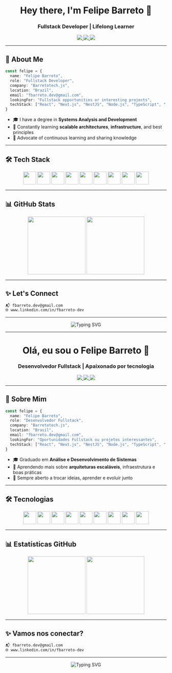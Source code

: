 <!-- ENGLISH VERSION -->

<h1 align="center">Hey there, I'm Felipe Barreto 👋</h1>
<h3 align="center">Fullstack Developer | Lifelong Learner</h3>

<p align="center">
  <a href="https://www.linkedin.com/in/fbarreto-dev" target="_blank">
    <img src="https://img.shields.io/badge/LinkedIn-blue?style=for-the-badge&logo=linkedin&logoColor=white"/>
  </a>
  <a href="mailto:fbarreto.dev@gmail.com">
    <img src="https://img.shields.io/badge/Gmail-red?style=for-the-badge&logo=gmail&logoColor=white"/>
  </a>
  <a href="https://github.com/felipe-barreto-dev">
    <img src="https://img.shields.io/badge/GitHub-black?style=for-the-badge&logo=github&logoColor=white"/>
  </a>
</p>

---

## 🚀 About Me

```ts
const felipe = {
  name: "Felipe Barreto",
  role: "Fullstack Developer",
  company: "Barretotech.js",
  location: "Brazil",
  email: "fbarreto.dev@gmail.com",
  lookingFor: "Fullstack opportunities or interesting projects",
  techStack: ["React", "Next.js", "NestJS", "Node.js", "TypeScript", ".NET", "C#"],
}
```

- 🎓 I have a degree in **Systems Analysis and Development**
- 🌱 Constantly learning **scalable architectures**, **infrastructure**, and best principles
- 🧠 Advocate of continuous learning and sharing knowledge

---

## 🛠️ Tech Stack

<div align="center">
  <img src="https://cdn.jsdelivr.net/gh/devicons/devicon/icons/react/react-original.svg" width="40" height="40"/>
  <img src="https://cdn.jsdelivr.net/gh/devicons/devicon/icons/typescript/typescript-original.svg" width="40" height="40"/>
  <img src="https://cdn.jsdelivr.net/gh/devicons/devicon/icons/javascript/javascript-original.svg" width="40" height="40"/>
  <img src="https://cdn.jsdelivr.net/gh/devicons/devicon/icons/dot-net/dot-net-original.svg" width="40" height="40"/>
  <img src="https://cdn.jsdelivr.net/gh/devicons/devicon/icons/csharp/csharp-original.svg" width="40" height="40"/>
  <img src="https://cdn.jsdelivr.net/gh/devicons/devicon/icons/nodejs/nodejs-original.svg" width="40" height="40"/>
  <img src="https://cdn.jsdelivr.net/gh/devicons/devicon/icons/nestjs/nestjs-original.svg" width="40" height="40"/>
  <img src="https://cdn.jsdelivr.net/gh/devicons/devicon/icons/nextjs/nextjs-original.svg" width="40" height="40"/>
  <img src="https://cdn.jsdelivr.net/gh/devicons/devicon/icons/git/git-original.svg" width="40" height="40"/>
</div>

---

## 📊 GitHub Stats

<div align="center">
  <img height="180em" src="https://github-readme-stats.vercel.app/api?username=felipe-barreto-dev&show_icons=true&theme=radical&include_all_commits=true&count_private=true"/>
  <img height="180em" src="https://github-readme-stats.vercel.app/api/top-langs/?username=felipe-barreto-dev&layout=compact&langs_count=8&theme=radical"/>
</div>

---

## ✨ Let's Connect

```sh
📬 fbarreto.dev@gmail.com
🌐 www.linkedin.com/in/fbarreto-dev
```

---

<p align="center">
  <img src="https://readme-typing-svg.demolab.com?font=Fira+Code&weight=500&pause=1000&center=true&vCenter=true&width=435&lines=Thanks+for+visiting+my+profile!;Let's+build+something+great+together!🚀" alt="Typing SVG" />
</p>

---

<!-- VERSÃO EM PORTUGUÊS -->

<h1 align="center">Olá, eu sou o Felipe Barreto 👋</h1>
<h3 align="center">Desenvolvedor Fullstack | Apaixonado por tecnologia</h3>

<p align="center">
  <a href="https://www.linkedin.com/in/fbarreto-dev" target="_blank">
    <img src="https://img.shields.io/badge/LinkedIn-blue?style=for-the-badge&logo=linkedin&logoColor=white"/>
  </a>
  <a href="mailto:fbarreto.dev@gmail.com">
    <img src="https://img.shields.io/badge/Gmail-red?style=for-the-badge&logo=gmail&logoColor=white"/>
  </a>
  <a href="https://github.com/felipe-barreto-dev">
    <img src="https://img.shields.io/badge/GitHub-black?style=for-the-badge&logo=github&logoColor=white"/>
  </a>
</p>

---

## 🚀 Sobre Mim

```ts
const felipe = {
  name: "Felipe Barreto",
  role: "Desenvolvedor Fullstack",
  company: "Barretotech.js",
  location: "Brasil",
  email: "fbarreto.dev@gmail.com",
  lookingFor: "Oportunidades Fullstack ou projetos interessantes",
  techStack: ["React", "Next.js", "NestJS", "Node.js", "TypeScript", ".NET", "C#"],
}
```

- 🎓 Graduado em **Análise e Desenvolvimento de Sistemas**
- 🌱 Aprendendo mais sobre **arquiteturas escaláveis**, infraestrutura e boas práticas
- 🤝 Sempre aberto a trocar ideias, aprender e evoluir junto

---

## 🛠️ Tecnologias

<div align="center">
  <img src="https://cdn.jsdelivr.net/gh/devicons/devicon/icons/react/react-original.svg" width="40" height="40"/>
  <img src="https://cdn.jsdelivr.net/gh/devicons/devicon/icons/typescript/typescript-original.svg" width="40" height="40"/>
  <img src="https://cdn.jsdelivr.net/gh/devicons/devicon/icons/javascript/javascript-original.svg" width="40" height="40"/>
  <img src="https://cdn.jsdelivr.net/gh/devicons/devicon/icons/dot-net/dot-net-original.svg" width="40" height="40"/>
  <img src="https://cdn.jsdelivr.net/gh/devicons/devicon/icons/csharp/csharp-original.svg" width="40" height="40"/>
  <img src="https://cdn.jsdelivr.net/gh/devicons/devicon/icons/nodejs/nodejs-original.svg" width="40" height="40"/>
  <img src="https://cdn.jsdelivr.net/gh/devicons/devicon/icons/nestjs/nestjs-original.svg" width="40" height="40"/>
  <img src="https://cdn.jsdelivr.net/gh/devicons/devicon/icons/nextjs/nextjs-original.svg" width="40" height="40"/>
  <img src="https://cdn.jsdelivr.net/gh/devicons/devicon/icons/git/git-original.svg" width="40" height="40"/>
</div>

---

## 📊 Estatísticas GitHub

<div align="center">
  <img height="180em" src="https://github-readme-stats.vercel.app/api?username=felipe-barreto-dev&show_icons=true&theme=radical&include_all_commits=true&count_private=true"/>
  <img height="180em" src="https://github-readme-stats.vercel.app/api/top-langs/?username=felipe-barreto-dev&layout=compact&langs_count=8&theme=radical"/>
</div>

---

## ✨ Vamos nos conectar?

```sh
📬 fbarreto.dev@gmail.com
🌐 www.linkedin.com/in/fbarreto-dev
```

---

<p align="center">
  <img src="https://readme-typing-svg.demolab.com?font=Fira+Code&weight=500&pause=1000&center=true&vCenter=true&width=435&lines=Obrigado+por+visitar+meu+perfil!;Vamos+construir+algo+incrível+juntos!🚀" alt="Typing SVG" />
</p>
